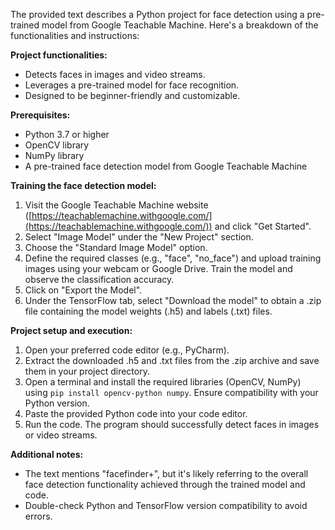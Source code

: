 The provided text describes a Python project for face detection using a pre-trained model from Google Teachable Machine. Here's a breakdown of the functionalities and instructions:

**Project functionalities:**

* Detects faces in images and video streams.
* Leverages a pre-trained model for face recognition.
* Designed to be beginner-friendly and customizable.

**Prerequisites:**

* Python 3.7 or higher
* OpenCV library
* NumPy library
* A pre-trained face detection model from Google Teachable Machine

**Training the face detection model:**

1. Visit the Google Teachable Machine website ([https://teachablemachine.withgoogle.com/](https://teachablemachine.withgoogle.com/)) and click "Get Started".
2. Select "Image Model" under the "New Project" section.
3. Choose the "Standard Image Model" option.
4. Define the required classes (e.g., "face", "no_face") and upload training images using your webcam or Google Drive. Train the model and observe the classification accuracy.
5. Click on "Export the Model".
6. Under the TensorFlow tab, select "Download the model" to obtain a .zip file containing the model weights (.h5) and labels (.txt) files.

**Project setup and execution:**

1. Open your preferred code editor (e.g., PyCharm).
2. Extract the downloaded .h5 and .txt files from the .zip archive and save them in your project directory.
3. Open a terminal and install the required libraries (OpenCV, NumPy) using `pip install opencv-python numpy`. Ensure compatibility with your Python version.
4. Paste the provided Python code into your code editor.
5. Run the code. The program should successfully detect faces in images or video streams.

**Additional notes:**

* The text mentions "facefinder+", but it's likely referring to the overall face detection functionality achieved through the trained model and code.
* Double-check Python and TensorFlow version compatibility to avoid errors.

